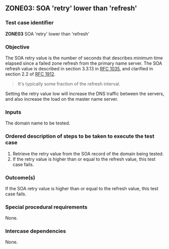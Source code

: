 ## ZONE03: SOA 'retry' lower than 'refresh'

### Test case identifier
**ZONE03** SOA 'retry' lower than 'refresh'

### Objective

The SOA retry value is the number of seconds that describes
minimum time elapsed since a failed zone refresh from the primary
name server. The SOA refresh value is described
in section 3.3.13 in [RFC 1035](https://tools.ietf.org/html/rfc1035),
and clarified in section 2.2 of
[RFC 1912](https://tools.ietf.org/html/rfc1912).

> It's typically some fraction of the refresh interval.

Setting the retry value low will increase the DNS traffic between
the servers, and also increase the load on the master name server.

### Inputs

The domain name to be tested.

### Ordered description of steps to be taken to execute the test case

1. Retrieve the retry value from the SOA record of the domain being
   tested.
2. If the retry value is higher than or equal to the refresh value,
   this test case fails.

### Outcome(s)

If the SOA retry value is higher than or equal to the refresh value,
this test case fails.

### Special procedural requirements

None.

### Intercase dependencies

None.
